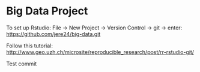 # Big Data Project

To set up Rstudio: File -> New Project -> Version Control -> git -> enter: https://github.com/jere24/big-data.git

Follow this tutorial: http://www.geo.uzh.ch/microsite/reproducible_research/post/rr-rstudio-git/

Test commit